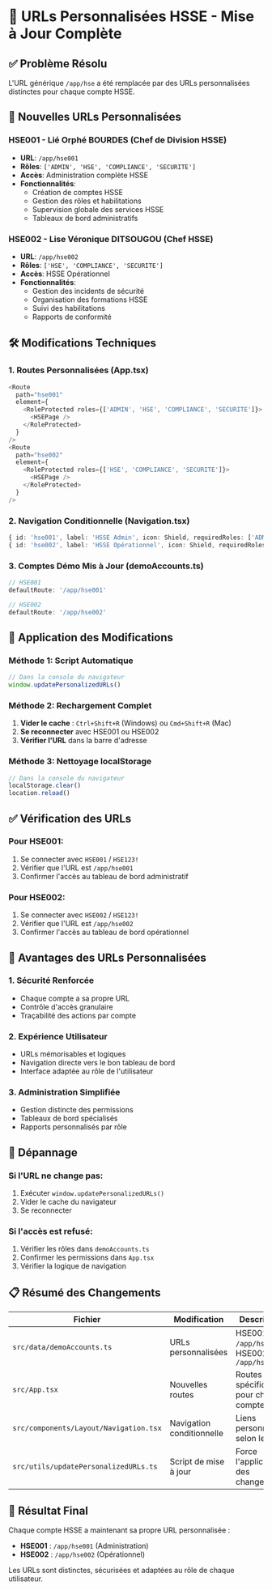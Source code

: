 # 🎯 URLs Personnalisées HSSE - Mise à Jour Complète

## ✅ **Problème Résolu**

L'URL générique `/app/hse` a été remplacée par des URLs personnalisées distinctes pour chaque compte HSSE.

## 🔗 **Nouvelles URLs Personnalisées**

### **HSE001 - Lié Orphé BOURDES (Chef de Division HSSE)**

- **URL**: `/app/hse001`
- **Rôles**: `['ADMIN', 'HSE', 'COMPLIANCE', 'SECURITE']`
- **Accès**: Administration complète HSSE
- **Fonctionnalités**:
  - Création de comptes HSSE
  - Gestion des rôles et habilitations
  - Supervision globale des services HSSE
  - Tableaux de bord administratifs

### **HSE002 - Lise Véronique DITSOUGOU (Chef HSSE)**

- **URL**: `/app/hse002`
- **Rôles**: `['HSE', 'COMPLIANCE', 'SECURITE']`
- **Accès**: HSSE Opérationnel
- **Fonctionnalités**:
  - Gestion des incidents de sécurité
  - Organisation des formations HSSE
  - Suivi des habilitations
  - Rapports de conformité

## 🛠️ **Modifications Techniques**

### **1. Routes Personnalisées (App.tsx)**

```typescript
<Route
  path="hse001"
  element={
    <RoleProtected roles={['ADMIN', 'HSE', 'COMPLIANCE', 'SECURITE']}>
      <HSEPage />
    </RoleProtected>
  }
/>
<Route
  path="hse002"
  element={
    <RoleProtected roles={['HSE', 'COMPLIANCE', 'SECURITE']}>
      <HSEPage />
    </RoleProtected>
  }
/>
```

### **2. Navigation Conditionnelle (Navigation.tsx)**

```typescript
{ id: 'hse001', label: 'HSSE Admin', icon: Shield, requiredRoles: ['ADMIN', 'HSE', 'COMPLIANCE', 'SECURITE'], path: '/app/hse001' },
{ id: 'hse002', label: 'HSSE Opérationnel', icon: Shield, requiredRoles: ['HSE', 'COMPLIANCE', 'SECURITE'], path: '/app/hse002' },
```

### **3. Comptes Démo Mis à Jour (demoAccounts.ts)**

```typescript
// HSE001
defaultRoute: '/app/hse001'

// HSE002
defaultRoute: '/app/hse002'
```

## 🚀 **Application des Modifications**

### **Méthode 1: Script Automatique**

```javascript
// Dans la console du navigateur
window.updatePersonalizedURLs()
```

### **Méthode 2: Rechargement Complet**

1. **Vider le cache** : `Ctrl+Shift+R` (Windows) ou `Cmd+Shift+R` (Mac)
2. **Se reconnecter** avec HSE001 ou HSE002
3. **Vérifier l'URL** dans la barre d'adresse

### **Méthode 3: Nettoyage localStorage**

```javascript
// Dans la console du navigateur
localStorage.clear()
location.reload()
```

## ✅ **Vérification des URLs**

### **Pour HSE001:**

1. Se connecter avec `HSE001` / `HSE123!`
2. Vérifier que l'URL est `/app/hse001`
3. Confirmer l'accès au tableau de bord administratif

### **Pour HSE002:**

1. Se connecter avec `HSE002` / `HSE123!`
2. Vérifier que l'URL est `/app/hse002`
3. Confirmer l'accès au tableau de bord opérationnel

## 🎯 **Avantages des URLs Personnalisées**

### **1. Sécurité Renforcée**

- Chaque compte a sa propre URL
- Contrôle d'accès granulaire
- Traçabilité des actions par compte

### **2. Expérience Utilisateur**

- URLs mémorisables et logiques
- Navigation directe vers le bon tableau de bord
- Interface adaptée au rôle de l'utilisateur

### **3. Administration Simplifiée**

- Gestion distincte des permissions
- Tableaux de bord spécialisés
- Rapports personnalisés par rôle

## 🔧 **Dépannage**

### **Si l'URL ne change pas:**

1. Exécuter `window.updatePersonalizedURLs()`
2. Vider le cache du navigateur
3. Se reconnecter

### **Si l'accès est refusé:**

1. Vérifier les rôles dans `demoAccounts.ts`
2. Confirmer les permissions dans `App.tsx`
3. Vérifier la logique de navigation

## 📋 **Résumé des Changements**

| Fichier                                | Modification              | Description                                    |
| -------------------------------------- | ------------------------- | ---------------------------------------------- |
| `src/data/demoAccounts.ts`             | URLs personnalisées       | HSE001 → `/app/hse001`, HSE002 → `/app/hse002` |
| `src/App.tsx`                          | Nouvelles routes          | Routes spécifiques pour chaque compte HSSE     |
| `src/components/Layout/Navigation.tsx` | Navigation conditionnelle | Liens personnalisés selon le rôle              |
| `src/utils/updatePersonalizedURLs.ts`  | Script de mise à jour     | Force l'application des changements            |

## 🎉 **Résultat Final**

Chaque compte HSSE a maintenant sa propre URL personnalisée :

- **HSE001** : `/app/hse001` (Administration)
- **HSE002** : `/app/hse002` (Opérationnel)

Les URLs sont distinctes, sécurisées et adaptées au rôle de chaque utilisateur.

